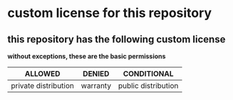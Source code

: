 # custom license for this repository

## this repository has the following custom license

**without exceptions, these are the basic permissions**

| ALLOWED                 | DENIED                  | CONDITIONAL             |
|:-----------------------:|:-----------------------:|:-----------------------:|
| private distribution    | warranty                | public distribution     |
